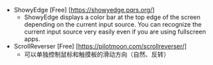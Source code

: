 - ShowyEdge [Free] [https://showyedge.pqrs.org/]
  - ShowyEdge displays a color bar at the top edge of the screen depending on the current input source.
You can recognize the current input source very easily even if you are using fullscreen apps.
- ScrollReverser [Free] [https://pilotmoon.com/scrollreverser/]
  - 可以单独控制鼠标和触摸板的滑动方向（自然、反转） 
